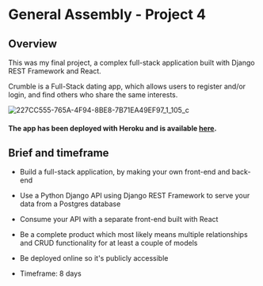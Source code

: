 # General Assembly - Project 4

## Overview

This was my final project, a complex full-stack application built with Django REST Framework and React.

Crumble is a Full-Stack dating app, which allows users to register and/or login, and find others who share the same interests.

![227CC555-765A-4F94-8BE8-7B71EA49EF97_1_105_c](https://user-images.githubusercontent.com/83225952/130610068-82aaf1c1-15b3-4c6c-82cf-8018bdc1f308.jpeg)

#### The app has been deployed with Heroku and is available [here](https://github.com/adrianp2021/SEI-Project-4).

##  Brief and timeframe

* Build a full-stack application, by making your own front-end and back-end

* Use a Python Django API using Django REST Framework to serve your data from a Postgres database

* Consume your API with a separate front-end built with React

* Be a complete product which most likely means multiple relationships and CRUD functionality for at least a couple of models

* Be deployed online so it's publicly accessible

* Timeframe: 8 days











